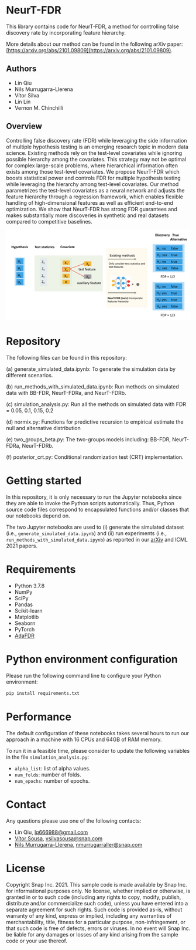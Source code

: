 # NeurT-FDR

This library contains code for NeurT-FDR, a method for controlling false discovery rate by incorporating feature hierarchy. 

More details about our method can be found in the following arXiv paper: [https://arxiv.org/abs/2101.09809](https://arxiv.org/abs/2101.09809).

## Authors
- Lin Qiu
- Nils Murrugarra-Llerena
- Vítor Silva
- Lin Lin
- Vernon M. Chinchilli

## Overview

Controlling false discovery rate (FDR) while leveraging the side information of multiple hypothesis testing is an emerging research topic in modern data science. Existing methods rely on the test-level covariates while ignoring possible hierarchy among the covariates. This strategy may not be optimal for complex large-scale problems, where hierarchical information often exists among those test-level covariates. We propose NeurT-FDR which boosts statistical power and controls FDR for multiple hypothesis testing while leveraging the hierarchy among test-level covariates. Our method parametrizes the test-level covariates as a neural network and adjusts the feature hierarchy through a regression framework, which enables flexible handling of high-dimensional features as well as efficient end-to-end optimization. We show that NeurT-FDR has strong FDR guarantees and makes substantially more discoveries in synthetic and real datasets compared to competitive baselines.

[<img src="neurt-fdr.png" width="750"/>](neurt-fdr.png)

# Repository

The following files can be found in this repository:
 
(a) generate_simulated_data.ipynb: To generate the simulation data by different scenarios.

(b) run_methods_with_simulated_data.ipynb: Run methods on simulated data with BB-FDR, NeurT-FDRa, and NeurT-FDRb.

(c) simulation_analysis.py: Run all the methods on simulated data with FDR = 0.05, 0.1, 0.15, 0.2

(d) normix.py: Functions for predictive recursion to empirical estimate the null and alternative distribution

(e) two_groups_beta.py: The two-groups models including: BB-FDR, NeurT-FDRa, NeurT-FDRb.

(f) posterior_crt.py: Conditional randomization test (CRT) implementation.

# Getting started

In this repository, it is only necessary to run the Jupyter notebooks since they are able to invoke the Python scripts automatically. Thus, Python source code files correspond to encapsulated functions and/or classes that our notebooks depend on.

The two Jupyter notebooks are used to (i) generate the simulated dataset (i.e., `generate_simulated_data.ipynb`) and (ii) run experiments (i.e., `run_methods_with_simulated_data.ipynb`) as reported in our [arXiv](https://arxiv.org/abs/2101.09809) and ICML 2021 papers. 

# Requirements

- Python 3.7.8
- NumPy
- SciPy
- Pandas
- Scikit-learn
- Matplotlib
- Seaborn
- PyTorch
- [AdaFDR](https://pypi.org/project/adafdr/)

# Python environment configuration

Please run the following command line to configure your Python environment:

```bash
pip install requirements.txt
```

# Performance 

The default configuration of these notebooks takes several hours to run our approach in a machine with 16 CPUs and 64GB of RAM memory.

To run it in a feasible time, please consider to update the following variables in the file `simulation_analysis.py`:
- `alpha_list`: list of alpha values.
- `num_folds`: number of folds.
- `num_epochs`: number of epochs.

# Contact

Any questions please use one of the following contacts: 
- Lin Qiu, lq666988@gmail.com
- [Vítor Sousa](https://scholar.google.com/citations?user=5e92FUsAAAAJ&hl=en), vsilvasousa@snap.com
- [Nils Murrugarra-Llerena](https://scholar.google.com/citations?user=TNTgAPQAAAAJ&hl=en), nmurrugarraller@snap.com

# License

Copyright Snap Inc. 2021. This sample code is made available by Snap Inc. for informational purposes only. No license, whether implied or otherwise, is granted in or to such code (including any rights to copy, modify, publish, distribute and/or commercialize such code), unless you have entered into a separate agreement for such rights. Such code is provided as-is, without warranty of any kind, express or implied, including any warranties of merchantability, title, fitness for a particular purpose, non-infringement, or that such code is free of defects, errors or viruses. In no event will Snap Inc. be liable for any damages or losses of any kind arising from the sample code or your use thereof.
